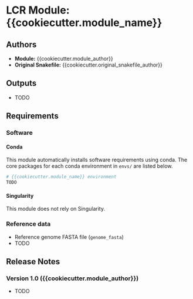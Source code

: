 # LCR Module: {{cookiecutter.module_name}}

## Authors

- **Module:** {{cookiecutter.module_author}}
- **Original Snakefile:** {{cookiecutter.original_snakefile_author}}

## Outputs

<!-- TODO: List every output you symlink into `99-outputs` -->

- TODO

## Requirements

### Software

<!-- TODO: If you can't use conda, update this section accordingly -->

#### Conda

This module automatically installs software requirements using conda. The core packages for each conda environment in `envs/` are listed below.

<!-- TODO: Add core conda packages below for each environment -->

```bash
# {{cookiecutter.module_name}} environment
TODO
```

#### Singularity

This module does not rely on Singularity.

### Reference data

<!-- TODO: Add required references below (including the reference key) -->

- Reference genome FASTA file (`genome_fasta`)
- TODO

## Release Notes

### Version 1.0 ({{cookiecutter.module_author}})

<!-- TODO: Add items below explaining each decision -->

- TODO
